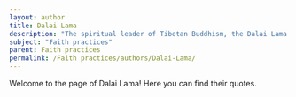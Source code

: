 ```yaml
---
layout: author
title: Dalai Lama
description: "The spiritual leader of Tibetan Buddhism, the Dalai Lama promotes compassion and mindfulness through meditation and prayer, and speaks extensively on faith and ethics."
subject: "Faith practices"
parent: Faith practices
permalink: /Faith practices/authors/Dalai-Lama/
---
```


Welcome to the page of Dalai Lama! Here you can find their quotes.
